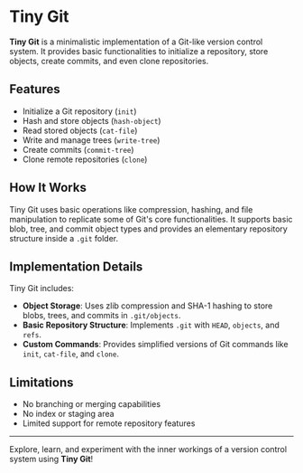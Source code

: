 # Tiny Git

**Tiny Git** is a minimalistic implementation of a Git-like version control system. It provides basic functionalities to initialize a repository, store objects, create commits, and even clone repositories.

## Features

- Initialize a Git repository (`init`)
- Hash and store objects (`hash-object`)
- Read stored objects (`cat-file`)
- Write and manage trees (`write-tree`)
- Create commits (`commit-tree`)
- Clone remote repositories (`clone`)

## How It Works

Tiny Git uses basic operations like compression, hashing, and file manipulation to replicate some of Git's core functionalities. It supports basic blob, tree, and commit object types and provides an elementary repository structure inside a `.git` folder.

## Implementation Details

Tiny Git includes:

- **Object Storage**: Uses zlib compression and SHA-1 hashing to store blobs, trees, and commits in `.git/objects`.
- **Basic Repository Structure**: Implements `.git` with `HEAD`, `objects`, and `refs`.
- **Custom Commands**: Provides simplified versions of Git commands like `init`, `cat-file`, and `clone`.

## Limitations

- No branching or merging capabilities
- No index or staging area
- Limited support for remote repository features

---

Explore, learn, and experiment with the inner workings of a version control system using **Tiny Git**!
